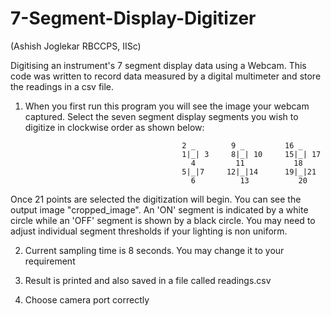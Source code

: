 # 7-Segment-Display-Digitizer 

(Ashish Joglekar RBCCPS, IISc)

Digitising an instrument's 7 segment display data using a Webcam.
This code was written to record data measured by a digital multimeter and store the readings in a csv file.  

1. When you first run this program you will see the image your webcam captured. Select the seven segment display segments you wish to digitize in clockwise order as shown below:

                                          2 _        9 _         16 _
                                          1|_| 3     8|_| 10     15|_| 17
                                            4         11           18
                                          5|_|7     12|_|14      19|_|21
                                            6          13           20
Once 21 points are selected the digitization will begin. You can see the output image "cropped_image". An 'ON' segment is indicated by a white circle while an 'OFF' segment is shown by a black circle.
You may need to adjust individual segment thresholds if your lighting is non uniform.

2. Current sampling time is 8 seconds. You may change it to your requirement

3. Result is printed and also saved in a file called readings.csv

4. Choose camera port correctly
